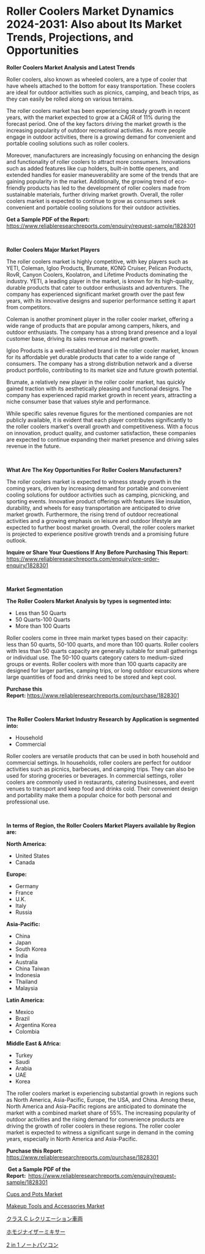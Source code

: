 <p><h1>Roller Coolers Market Dynamics 2024-2031: Also about Its Market Trends, Projections, and Opportunities</h1></p><p><strong>Roller Coolers Market Analysis and Latest Trends</strong></p>
<p><p>Roller coolers, also known as wheeled coolers, are a type of cooler that have wheels attached to the bottom for easy transportation. These coolers are ideal for outdoor activities such as picnics, camping, and beach trips, as they can easily be rolled along on various terrains.</p><p>The roller coolers market has been experiencing steady growth in recent years, with the market expected to grow at a CAGR of 11% during the forecast period. One of the key factors driving the market growth is the increasing popularity of outdoor recreational activities. As more people engage in outdoor activities, there is a growing demand for convenient and portable cooling solutions such as roller coolers.</p><p>Moreover, manufacturers are increasingly focusing on enhancing the design and functionality of roller coolers to attract more consumers. Innovations such as added features like cup holders, built-in bottle openers, and extended handles for easier maneuverability are some of the trends that are gaining popularity in the market. Additionally, the growing trend of eco-friendly products has led to the development of roller coolers made from sustainable materials, further driving market growth. Overall, the roller coolers market is expected to continue to grow as consumers seek convenient and portable cooling solutions for their outdoor activities.</p></p>
<p><strong>Get a Sample PDF of the Report:&nbsp;</strong> <a href="https://www.reliableresearchreports.com/enquiry/request-sample/1828301">https://www.reliableresearchreports.com/enquiry/request-sample/1828301</a></p>
<p>&nbsp;</p>
<p><strong>Roller Coolers Major Market Players</strong></p>
<p><p>The roller coolers market is highly competitive, with key players such as YETI, Coleman, Igloo Products, Brumate, KONG Cruiser, Pelican Products, RovR, Canyon Coolers, Koolatron, and Lifetime Products dominating the industry. YETI, a leading player in the market, is known for its high-quality, durable products that cater to outdoor enthusiasts and adventurers. The company has experienced significant market growth over the past few years, with its innovative designs and superior performance setting it apart from competitors.</p><p>Coleman is another prominent player in the roller cooler market, offering a wide range of products that are popular among campers, hikers, and outdoor enthusiasts. The company has a strong brand presence and a loyal customer base, driving its sales revenue and market growth.</p><p>Igloo Products is a well-established brand in the roller cooler market, known for its affordable yet durable products that cater to a wide range of consumers. The company has a strong distribution network and a diverse product portfolio, contributing to its market size and future growth potential.</p><p>Brumate, a relatively new player in the roller cooler market, has quickly gained traction with its aesthetically pleasing and functional designs. The company has experienced rapid market growth in recent years, attracting a niche consumer base that values style and performance.</p><p>While specific sales revenue figures for the mentioned companies are not publicly available, it is evident that each player contributes significantly to the roller coolers market's overall growth and competitiveness. With a focus on innovation, product quality, and customer satisfaction, these companies are expected to continue expanding their market presence and driving sales revenue in the future.</p></p>
<p>&nbsp;</p>
<p><strong>What Are The Key Opportunities For Roller Coolers Manufacturers?</strong></p>
<p><p>The roller coolers market is expected to witness steady growth in the coming years, driven by increasing demand for portable and convenient cooling solutions for outdoor activities such as camping, picnicking, and sporting events. Innovative product offerings with features like insulation, durability, and wheels for easy transportation are anticipated to drive market growth. Furthermore, the rising trend of outdoor recreational activities and a growing emphasis on leisure and outdoor lifestyle are expected to further boost market growth. Overall, the roller coolers market is projected to experience positive growth trends and a promising future outlook.</p></p>
<p><strong>Inquire or Share Your Questions If Any Before Purchasing This Report:</strong> <a href="https://www.reliableresearchreports.com/enquiry/pre-order-enquiry/1828301">https://www.reliableresearchreports.com/enquiry/pre-order-enquiry/1828301</a></p>
<p>&nbsp;</p>
<p><strong>Market Segmentation</strong></p>
<p><strong>The Roller Coolers Market Analysis by types is segmented into:</strong></p>
<p><ul><li>Less than 50 Quarts</li><li>50 Quarts-100 Quarts</li><li>More than 100 Quarts</li></ul></p>
<p><p>Roller coolers come in three main market types based on their capacity: less than 50 quarts, 50-100 quarts, and more than 100 quarts. Roller coolers with less than 50 quarts capacity are generally suitable for small gatherings or individual use. The 50-100 quarts category caters to medium-sized groups or events. Roller coolers with more than 100 quarts capacity are designed for larger parties, camping trips, or long outdoor excursions where large quantities of food and drinks need to be stored and kept cool.</p></p>
<p><strong>Purchase this Report:&nbsp;</strong><a href="https://www.reliableresearchreports.com/purchase/1828301">https://www.reliableresearchreports.com/purchase/1828301</a></p>
<p>&nbsp;</p>
<p><strong>The Roller Coolers Market Industry Research by Application is segmented into:</strong></p>
<p><ul><li>Household</li><li>Commercial</li></ul></p>
<p><p>Roller coolers are versatile products that can be used in both household and commercial settings. In households, roller coolers are perfect for outdoor activities such as picnics, barbecues, and camping trips. They can also be used for storing groceries or beverages. In commercial settings, roller coolers are commonly used in restaurants, catering businesses, and event venues to transport and keep food and drinks cold. Their convenient design and portability make them a popular choice for both personal and professional use.</p></p>
<p>&nbsp;</p>
<p><strong>In terms of Region, the Roller Coolers Market Players available by Region are:</strong></p>
<p>
    <p> <strong> North America: </strong>
        <ul>
            <li>United States</li>
            <li>Canada</li>
        </ul>
        </p> 
    <p> <strong> Europe: </strong>
        <ul>
            <li>Germany</li>
            <li>France</li>
            <li>U.K.</li>
            <li>Italy</li>
            <li>Russia</li>
        </ul>
        </p> 
    <p> <strong> Asia-Pacific: </strong>
        <ul>
            <li>China</li>
            <li>Japan</li>
            <li>South Korea</li>
            <li>India</li>
            <li>Australia</li>
            <li>China Taiwan</li>
            <li>Indonesia</li>
            <li>Thailand</li>
            <li>Malaysia</li>
        </ul>
        </p> 
    <p> <strong> Latin America: </strong>
        <ul>
            <li>Mexico</li>
            <li>Brazil</li>
            <li>Argentina Korea</li>
            <li>Colombia</li>
        </ul>
        </p> 
    <p> <strong> Middle East & Africa: </strong>
        <ul>
            <li>Turkey</li>
            <li>Saudi</li>
            <li>Arabia</li>
            <li>UAE</li>
            <li>Korea</li>
        </ul>
    </p>
    </p>
<p><p>The roller coolers market is experiencing substantial growth in regions such as North America, Asia-Pacific, Europe, the USA, and China. Among these, North America and Asia-Pacific regions are anticipated to dominate the market with a combined market share of 55%. The increasing popularity of outdoor activities and the rising demand for convenience products are driving the growth of roller coolers in these regions. The roller cooler market is expected to witness a significant surge in demand in the coming years, especially in North America and Asia-Pacific.</p></p>
<p><strong>Purchase this Report: </strong><a href="https://www.reliableresearchreports.com/purchase/1828301">https://www.reliableresearchreports.com/purchase/1828301</a></p>
<p>&nbsp;<strong>Get a Sample PDF of the Report:&nbsp;&nbsp;</strong><a href="https://www.reliableresearchreports.com/enquiry/request-sample/1828301">https://www.reliableresearchreports.com/enquiry/request-sample/1828301</a></p>
<p><strong></strong></p>
<p><p><a href="https://github.com/jj19131/Market-Research-Report-List-1/blob/main/cups-and-pots-market.md">Cups and Pots Market</a></p><p><a href="https://github.com/jodemen/Market-Research-Report-List-1/blob/main/makeup-tools-and-accessories-market.md">Makeup Tools and Accessories Market</a></p><p><a href="https://medium.com/@solomonbode85/%E3%82%AF%E3%83%A9%E3%82%B9c%E3%81%AE%E3%83%AA%E3%82%AF%E3%83%AA%E3%82%A8%E3%83%BC%E3%82%B7%E3%83%A7%E3%83%8A%E3%83%AB%E3%83%93%E3%83%BC%E3%82%AF%E3%83%AB%E5%B8%82%E5%A0%B4%E8%A6%8F%E6%A8%A1-cagr-%E3%83%88%E3%83%AC%E3%83%B3%E3%83%892024-2030-ea1fe45fdc58">クラス C レクリエーション車両</a></p><p><a href="https://medium.com/@maudward1907/%E3%83%9B%E3%83%A2%E3%82%B8%E3%83%8A%E3%82%A4%E3%82%B6%E3%83%BC%E3%83%9F%E3%82%AD%E3%82%B5%E3%83%BC%E3%81%AE%E5%B8%82%E5%A0%B4%E8%A6%8F%E6%A8%A1-cagr-%E3%83%88%E3%83%AC%E3%83%B3%E3%83%892024%E5%B9%B4-2030%E5%B9%B4-0476ac8d1796">ホモジナイザーミキサー</a></p><p><a href="https://github.com/dzy793153605/Market-Research-Report-List-1/blob/main/74481334169.md">2 in 1 ノートパソコン</a></p></p>